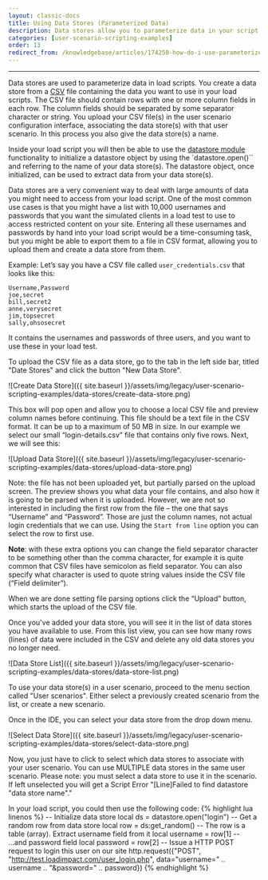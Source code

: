 ```yaml
---
layout: classic-docs
title: Using Data Stores (Parameterized Data)
description: Data stores allow you to parameterize data in your script.  User Logins, URLs and form data are just some examples.
categories: [user-scenario-scripting-examples]
order: 13
redirect_from: /knowledgebase/articles/174258-how-do-i-use-parameterized-data-data-stores
---
```


***

Data stores are used to parameterize data in load scripts. You create a data store from a [CSV](http://en.wikipedia.org/wiki/Comma-separated_values) file containing the data you want to use in your load scripts. The CSV file should contain rows with one or more column fields in each row. The column fields should be separated by some separator character or string. You upload your CSV file(s) in the user scenario configuration interface, associating the data store(s) with that user scenario. In this process you also give the data store(s) a name.

Inside your load script you will then be able to use the [datastore module](https://loadimpact.com/load-script-api#datastore) functionality to initialize a datastore object by using the `datastore.open()`` and referring to the name of your data store(s). The datastore object, once initialized, can be used to extract data from your data store(s).

Data stores are a very convenient way to deal with large amounts of data you might need to access from your load script. One of the most common use cases is that you might have a list with 10,000 usernames and passwords that you want the simulated clients in a load test to use to access restricted content on your site. Entering all these usernames and passwords by hand into your load script would be a time-consuming task, but you might be able to export them to a file in CSV format, allowing you to upload them and create a data store from them.

Example:
Let’s say you have a CSV file called `user_credentials.csv` that looks like this:
```
Username,Password
joe,secret
bill,secret2
anne,verysecret
jim,topsecret
sally,ohsosecret
```
It contains the usernames and passwords of three users, and you want to use these in your load test.

To upload the CSV file as a data store, go to the tab in the left side bar, titled "Date Stores" and click the button "New Data Store".

![Create Data Store]({{ site.baseurl }}/assets/img/legacy/user-scenario-scripting-examples/data-stores/create-data-store.png)



This box will pop open and allow you to choose a local CSV file and preview column names before continuing.  This file should be a text file in the CSV format. It can be up to a maximum of 50 MB in size. In our example we select our small “login-details.csv” file that contains only five rows. Next, we will see this:

![Upload Data Store]({{ site.baseurl }}/assets/img/legacy/user-scenario-scripting-examples/data-stores/upload-data-store.png)


Note: the file has not been uploaded yet, but partially parsed on the upload screen. The preview shows you what data your file contains, and also how it is going to be parsed when it is uploaded. However, we are not so interested in including the first row from the file – the one that says “Username” and “Password”. Those are just the column names, not actual login credentials that we can use. Using the `Start from line` option you can select the row to first use.

**Note**: with these extra options you can change the field separator character to be something other than the comma character, for example it is quite common that CSV files have semicolon as field separator. You can also specify what character is used to quote string values inside the CSV file (“Field delimiter”).

When we are done setting file parsing options click the “Upload” button, which starts the upload of the CSV file.


Once you've added your data store, you will see it in the list of data stores you have available to use. From this list view, you can see how many rows (lines) of data were included in the CSV and delete any old data stores you no longer need.

![Data Store List]({{ site.baseurl }}/assets/img/legacy/user-scenario-scripting-examples/data-stores/data-store-list.png)

To use your data store(s) in a user scenario, proceed to the menu section called "User scenarios". Either select a previously created scenario from the list, or create a new scenario.

Once in the IDE, you can select your data store from the drop down menu.

![Select Data Store]({{ site.baseurl }}/assets/img/legacy/user-scenario-scripting-examples/data-stores/select-data-store.png)


Now, you just have to click to select which data stores to associate with your user scenario. You can use MULTIPLE data stores in the same user scenario. Please note: you must select a data store to use it in the scenario. If left unselected you will get a Script Error "\[Line]Failed to find datastore "data store name"."

In your load script, you could then use the following code:
{% highlight lua linenos %}
 -- Initialize data store
 local ds = datastore.open("login")
 -- Get a random row from data store
 local row = ds:get_random()
 -- The row is a table (array). Extract username field from it
 local username = row[1]
 -- ...and password field
 local password = row[2]
 -- Issue a HTTP POST request to login this user on our site
 http.request({"POST", "http://test.loadimpact.com/user_login.php", data="username=" .. username .. "&password=" .. password})
 {% endhighlight %}
